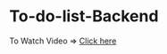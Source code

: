# To-do-list-Backend

To  Watch Video => <a href="https://drive.google.com/file/d/15PPI9rOT71OdiVo63KWEX0NyA_Q1ZjYx/view?usp=sharing">Click here</a>
